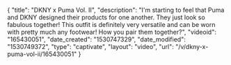 {
    "title": "DKNY x Puma Vol. II",
    "description": "I'm starting to feel that Puma and DKNY designed their products for one another. They just look so fabulous together! This outfit is definitely very versatile and can be worn with pretty much any footwear! How you pair them together?",
    "videoid": "165430051",
    "date_created": "1530747329",
    "date_modified": "1530749372",
    "type": "captivate",
    "layout": "video",
    "url": "\/v\/dkny-x-puma-vol-ii\/165430051"
}